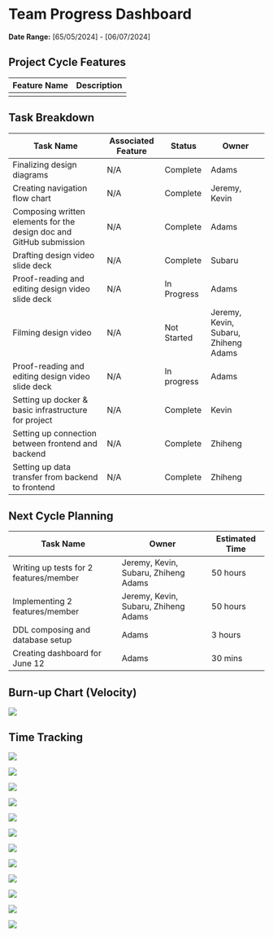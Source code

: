 # Team Progress Dashboard

**Date Range:** [65/05/2024] - [06/07/2024]

## Project Cycle Features

| Feature Name        | Description                                   |
| -------------------- | --------------------------------------------- |
|                      |                                               |
                                          

## Task Breakdown

| Task Name             | Associated Feature | Status       | Owner         | 
| ----------------------- | -------------------- | ------------ | -------------- | 
| Finalizing design diagrams        | N/A               | Complete        | Adams   |  
| Creating navigation flow chart       | N/A               | Complete        | Jeremy, Kevin   |  
| Composing written elements for the design doc and GitHub submission  | N/A               | Complete        | Adams  |  
| Drafting design video slide deck       | N/A               | Complete        | Subaru   |  
| Proof-reading and editing design video slide deck       | N/A               | In Progress        | Adams  |  
| Filming design video       | N/A               | Not Started        | Jeremy, Kevin, Subaru, Zhiheng Adams  | 
| Proof-reading and editing design video slide deck       | N/A               | In progress        | Adams  | 
| Setting up docker & basic infrastructure for project       | N/A               | Complete        | Kevin   |  
| Setting up connection between frontend and backend       | N/A               | Complete        | Zhiheng   | 
| Setting up data transfer from backend to frontend      | N/A               | Complete        | Zhiheng   | 

## Next Cycle Planning

| Task Name             | Owner         | Estimated Time |
| ----------------------- | -------------- | -------------- |
| Writing up tests for 2 features/member            | Jeremy, Kevin, Subaru, Zhiheng Adams | 50 hours |
| Implementing 2 features/member        | Jeremy, Kevin, Subaru, Zhiheng Adams | 50 hours |
| DDL composing and database setup      | Adams         |   3 hours    | 
| Creating dashboard for June 12       | Adams  | 30 mins |

## Burn-up Chart (Velocity)

![](https://github.com/UBCO-COSC499-Summer-2024/team-6-capstone-team_6ix/blob/weekly-logs/docs/weekly%20logs/Dashboards/burn%20up%20charts/Screenshot%202024-06-05%20at%201.21.07%20AM.png)

## Time Tracking

![](https://github.com/UBCO-COSC499-Summer-2024/team-6-capstone-team_6ix/blob/weekly-logs/docs/weekly%20logs/Dashboards/Clockify%20images/Clockify_Time_Report_Summary_05_31_2024-06_04_2024%20(1)_pages-to-jpg-0001.jpg)

![](https://github.com/UBCO-COSC499-Summer-2024/team-6-capstone-team_6ix/blob/weekly-logs/docs/weekly%20logs/Dashboards/Clockify%20images/Clockify_Time_Report_Summary_05_31_2024-06_04_2024%20(1)_pages-to-jpg-0002.jpg)

![](https://github.com/UBCO-COSC499-Summer-2024/team-6-capstone-team_6ix/blob/weekly-logs/docs/weekly%20logs/Dashboards/Clockify%20images/Clockify_Time_Report_Summary_05_31_2024-06_04_2024%20(1)_pages-to-jpg-0003.jpg)

![](https://github.com/UBCO-COSC499-Summer-2024/team-6-capstone-team_6ix/blob/weekly-logs/docs/weekly%20logs/Dashboards/Clockify%20images/Clockify_Time_Report_Summary_05_31_2024-06_04_2024%20(1)_pages-to-jpg-0004.jpg)

![](https://github.com/UBCO-COSC499-Summer-2024/team-6-capstone-team_6ix/blob/weekly-logs/docs/weekly%20logs/Dashboards/Clockify%20images/Clockify_Time_Report_Summary_05_31_2024-06_04_2024%20(1)_pages-to-jpg-0005.jpg)

![](https://github.com/UBCO-COSC499-Summer-2024/team-6-capstone-team_6ix/blob/weekly-logs/docs/weekly%20logs/Dashboards/Clockify%20images/Clockify_Time_Report_Summary_05_31_2024-06_04_2024%20(1)_pages-to-jpg-0006.jpg)

![](https://github.com/UBCO-COSC499-Summer-2024/team-6-capstone-team_6ix/blob/weekly-logs/docs/weekly%20logs/Dashboards/Clockify%20images/Clockify_Time_Report_Detailed_05_31_2024-06_04_2024%20(2)_pages-to-jpg-0001.jpg)

![](https://github.com/UBCO-COSC499-Summer-2024/team-6-capstone-team_6ix/blob/weekly-logs/docs/weekly%20logs/Dashboards/Clockify%20images/Clockify_Time_Report_Detailed_05_31_2024-06_04_2024%20(2)_pages-to-jpg-0002.jpg)

![](https://github.com/UBCO-COSC499-Summer-2024/team-6-capstone-team_6ix/blob/weekly-logs/docs/weekly%20logs/Dashboards/Clockify%20images/Clockify_Time_Report_Detailed_05_31_2024-06_04_2024%20(2)_pages-to-jpg-0003.jpg)

![](https://github.com/UBCO-COSC499-Summer-2024/team-6-capstone-team_6ix/blob/weekly-logs/docs/weekly%20logs/Dashboards/Clockify%20images/Clockify_Time_Report_Detailed_05_31_2024-06_04_2024%20(2)_pages-to-jpg-0004.jpg)

![](https://github.com/UBCO-COSC499-Summer-2024/team-6-capstone-team_6ix/blob/weekly-logs/docs/weekly%20logs/Dashboards/Clockify%20images/Clockify_Time_Report_Detailed_05_31_2024-06_04_2024%20(2)_pages-to-jpg-0005.jpg)

![](https://github.com/UBCO-COSC499-Summer-2024/team-6-capstone-team_6ix/blob/weekly-logs/docs/weekly%20logs/Dashboards/Clockify%20images/Clockify_Time_Report_Detailed_05_31_2024-06_04_2024%20(2)_pages-to-jpg-0006.jpg)


